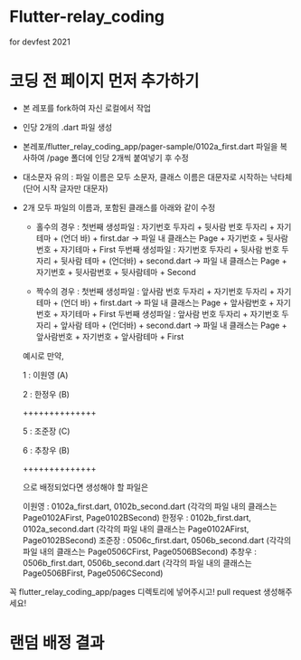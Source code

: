 # Flutter-relay_coding
for devfest 2021

# 코딩 전 페이지 먼저 추가하기
- 본 레포를 fork하여 자신 로컬에서 작업
- 인당 2개의 .dart 파일 생성
- 본레포/flutter_relay_coding_app/pager-sample/0102a_first.dart 파일을 복사하여 /page 폴더에 인당 2개씩 붙여넣기 후 수정
- 대소문자 유의 : 파일 이름은 모두 소문자, 클래스 이름은 대문자로 시작하는 낙타체(단어 시작 글자만 대문자)
- 2개 모두 파일의 이름과, 포함된 클래스를 아래와 같이 수정

  * 홀수의 경우 : 첫번째 생성파일 : 자기번호 두자리 + 뒷사람 번호 두자리 + 자기 테마 + (언더 바) + first.dar -> 파일 내 클래스는 Page + 자기번호 + 뒷사람번호 + 자기테마 + First
                 두번째 생성파일 : 자기번호 두자리 + 뒷사람 번호 두자리 + 뒷사람 테마 + (언더바) + second.dart -> 파일 내 클래스는 Page + 자기번호 + 뒷사람번호 + 뒷사람테마 + Second

  * 짝수의 경우 : 첫번째 생성파일 : 앞사람 번호 두자리 + 자기번호 두자리 + 자기 테마 + (언더 바) + first.dart -> 파일 내 클래스는 Page + 앞사람번호 + 자기번호 + 자기테마 + First
                 두번째 생성파일 : 앞사람 번호 두자리 + 자기번호 두자리 + 앞사람 테마 + (언더바) + second.dart -> 파일 내 클래스는 Page + 앞사람번호 + 자기번호 + 앞사람테마 + First

  예시로 만약,
  
  1 : 이원영 (A)
  
  2 : 한정우 (B)
  
  ++++++++++++++
  
  5 : 조준장 (C)
  
  6 : 추창우 (B)
  
  ++++++++++++++
  
  으로 배정되었다면 생성해야 할 파일은
  
  이원영 : 0102a_first.dart, 0102b_second.dart (각각의 파일 내의 클래스는 Page0102AFirst, Page0102BSecond)
  한정우 : 0102b_first.dart, 0102a_second.dart (각각의 파일 내의 클래스는 Page0102AFirst, Page0102BSecond)
  조준장 : 0506c_first.dart, 0506b_second.dart (각각의 파일 내의 클래스는 Page0506CFirst, Page0506BSecond)
  추창우 : 0506b_first.dart, 0506b_second.dart (각각의 파일 내의 클래스는 Page0506BFirst, Page0506CSecond)

꼭 flutter_relay_coding_app/pages 디렉토리에 넣어주시고! pull request 생성해주세요!

# 랜덤 배정 결과
